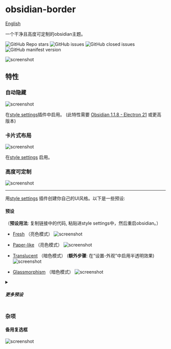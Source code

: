 # obsidian-border

[English](https://github.com/Akifyss/obsidian-border/blob/main/README.md)

一个干净且高度可定制的obsidian主题。

![GitHub Repo stars](https://img.shields.io/github/stars/Akifyss/obsidian-border?color=%23eac54f&style=flat-square) ![GitHub issues](https://img.shields.io/github/issues/Akifyss/obsidian-border?color=%232da44e&style=flat-square) ![GitHub closed issues](https://img.shields.io/github/issues-closed/Akifyss/obsidian-border?color=%238250df&style=flat-square) ![GitHub manifest version](https://img.shields.io/github/manifest-json/v/Akifyss/obsidian-border?style=flat-square)

![screenshot](cover-lg.png)

## 特性

### 自动隐藏

![screenshot](img/screenshot.gif)

在[style settings](https://github.com/mgmeyers/obsidian-style-settings)插件中启用。
(此特性需要 [Obsidian 1.1.8 - Electron 21](https://github.com/obsidianmd/obsidian-releases/releases/tag/v1.1.8-E21) 或更高版本)

### 卡片式布局

![screenshot](img/card.png)

在[style settings](https://github.com/mgmeyers/obsidian-style-settings) 启用。

### 高度可定制

![screenshot](img/screenshot-2.png)

---

用[style settings](https://github.com/mgmeyers/obsidian-style-settings) 插件创建你自己的UI风格。以下是一些预设:

#### 预设

（**预设用法**: 复制链接中的代码, 粘贴进style settings中，然后重启obsidian。）

+ [Fresh](https://github.com/Akifyss/obsidian-border/blob/main/presets/Fresh.json) （亮色模式）
![screenshot](img/Fresh.png)

+ [Paper-like](https://github.com/Akifyss/obsidian-border/blob/main/presets/Paper-like.json) （亮色模式）
![screenshot](img/paper.png)

+ [Translucent](https://github.com/Akifyss/obsidian-border/blob/main/presets/Translucent.json) （暗色模式）
(**额外步骤**: 在“设置-外观”中启用半透明效果)
![screenshot](img/Translucent.png)

+ [Glassmorphism](https://github.com/Akifyss/obsidian-border/blob/main/presets/Glassmorphism.json) （暗色模式）
![screenshot](img/Glass.png)

<details>
<summary><h5>更多预设</h5></summary>
<ul>
<li><a href="https://github.com/Akifyss/obsidian-border/blob/main/presets/Mint.json">Mint</a> （暗色模式）</li>
<img src="img/Mint.png">
</ul>
</details>

### 杂项

#### 备用复选框

![screenshot](img/Checkboxes.png)
